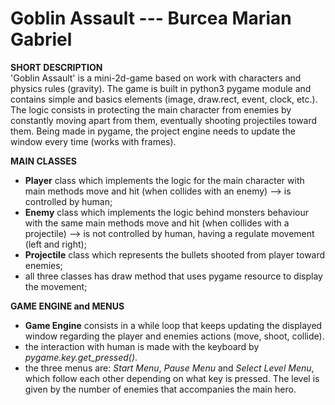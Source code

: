 # Goblin Assault --- Burcea Marian Gabriel

**SHORT DESCRIPTION**\
	'Goblin Assault' is a mini-2d-game based on work with characters and physics
rules (gravity). The game is built in python3 pygame module and contains simple
and basics elements (image, draw.rect, event, clock, etc.).
	The logic consists in protecting the main character from enemies by constantly
moving apart from them, eventually shooting projectiles toward them. Being made
in pygame, the project engine needs to update the window every time (works with
frames).

**MAIN CLASSES**
 - __Player__  class which implements the logic for the main character with main
 methods move and hit (when collides with an enemy) --> is controlled by human;
 - __Enemy__ class which implements the logic behind monsters behaviour with
 the same main methods move and hit (when collides with a projectile) --> is not
 controlled by human, having a regulate movement (left and right);
 - __Projectile__ class which represents the bullets shooted from player toward
 enemies;
 - all three classes has draw method that uses pygame resource to display the
 movement;

**GAME ENGINE and MENUS**
 - __Game Engine__ consists in a while loop that keeps updating the displayed
 window regarding the player and enemies actions (move, shoot, collide).
 - the interaction with human is made with the keyboard by *pygame.key.get_pressed()*.
 - the three menus are: *Start Menu*, *Pause Menu* and *Select Level Menu*,
 which follow each other depending on what key is pressed. The level is given
 by the number of enemies that accompanies the main hero.
